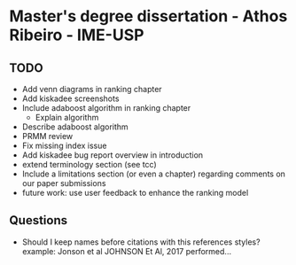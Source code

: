 # Master's degree dissertation - Athos Ribeiro - IME-USP

## TODO

- Add venn diagrams in ranking chapter
- Add kiskadee screenshots
- Include adaboost algorithm in ranking chapter
  - Explain algorithm
- Describe adaboost algorithm
- PRMM review
- Fix missing index issue
- Add kiskadee bug report overview in introduction
- extend terminology section (see tcc)
- Include a limitations section (or even a chapter) regarding comments on our paper submissions
- future work: use user feedback to enhance the ranking model

## Questions

- Should I keep names before citations with this references styles? example: Jonson et al JOHNSON Et Al, 2017 performed...
